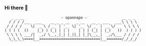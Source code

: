### Hi there 👋

<!--
**opannapo/opannapo** is a ✨ _special_ ✨ repository because its `README.md` (this file) appears on your GitHub profile.
Here are some ideas to get you started:
- 🔭 I’m currently working on ...
- 🌱 I’m currently learning ...
- 👯 I’m looking to collaborate on ...
- 🤔 I’m looking for help with ...
- 💬 Ask me about ...
- 📫 How to reach me: ...
- 😄 Pronouns: ...
- ⚡ Fun fact: ...
-->
 

```
   _ _ __                 - opannapo -                __ _ _   
  / / / /___  ___    __ _ _ __   _ __   __ _ ___   ___\ \ \ \  
 / / / /    \|  _`\ / _` | '_  \| '_  \/ _` |  _`\/    \ \ \ \
( ( ( (  ()    |_) ) (_| | | |    | | | (_| | |_)   ()  ) ) ) )
 \ \ \ \ ___/|  _,/ \__,_|_| |_||_| |_|\__,_|  _,/\___ / / / / 
  \_\_\_\====|__============================|__=======/_/_/_/
```
